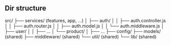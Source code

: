 
## Dir structure
src/
├── services/ (features, app, ...)
│   ├── auth/
│   │   ├── auth.controller.js
│   │   ├── auth.router.js
│   │   ├── auth.model.js
│   │   └── auth.middleware.js
│   ├── user/
│   │   ├── ...
│   └── product/
│       ├── ...
├── config/
├── models/ (shared)
├── middleware/ (shared)
└── util/ (shared)
└── lib/ (shared)
